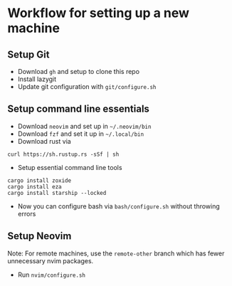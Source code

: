 # Workflow for setting up a new machine

## Setup Git
* Download `gh` and setup to clone this repo
* Install lazygit
* Update git configuration with `git/configure.sh`

## Setup command line essentials
* Download `neovim` and set up in `~/.neovim/bin`
* Download `fzf` and set it up in `~/.local/bin`
* Download rust via 
```
curl https://sh.rustup.rs -sSf | sh
```
* Setup essential command line tools
```
cargo install zoxide
cargo install eza
cargo install starship --locked
```
* Now you can configure bash via `bash/configure.sh` without throwing errors

## Setup Neovim

Note: For remote machines, use the `remote-other` branch which has fewer unnecessary nvim packages.
* Run `nvim/configure.sh`


